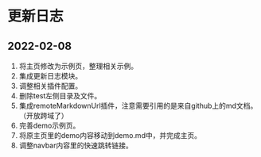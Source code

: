 # 更新日志
## 2022-02-08
1. 将主页修改为示例页，整理相关示例。
2. 集成更新日志模块。
3. 调整相关插件配置。
4. 删除test左侧目录及文件。
5. 集成remoteMarkdownUrl插件，注意需要引用的是来自github上的md文档。（开放跨域了）
6. 完善demo示例页。
7. 将原主页里的demo内容移动到demo.md中，并完成主页。
8. 调整navbar内容里的快速跳转链接。

